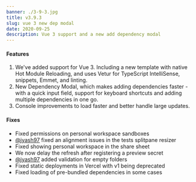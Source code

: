 ```yaml
---
banner: ./3-9-3.jpg
title: v3.9.3
slug: vue 3 new dep modal
date: 2020-09-25
description: Vue 3 support and a new add dependency modal
---
```


#### Features

1. We've added support for Vue 3. Including a new template with native Hot Module Reloading, and uses Vetur for TypeScript IntelliSense, snippets, Emmet, and linting.
2. New Dependency Modal, which makes adding dependencies faster - with a quick input field, support for keyboard shortcuts and adding multiple dependencies in one go.
3. Console improvements to load faster and better handle large updates.


#### Fixes

- Fixed permissions on personal workspace sandboxes
- [@jyash97](https://github.com/codesandbox/codesandbox-client/pull/4889) fixed an alignment issues in the tests splitpane resizer
- Fixed showing personal workspace in the share sheet
- We now delay the refresh after registering a preview secret
- [@jyash97](https://github.com/codesandbox/codesandbox-client/pull/4860) added validation for empty folders
- Fixed static deployments in Vercel with v1 being deprecated
- Fixed loading of pre-bundled dependencies in some cases
